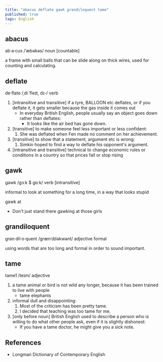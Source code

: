 ```yaml
---
title: "abacus deflate gawk grandiloquent tame"
published: true
tags: English
---
```


## abacus

ab·a·cus /ˈæbəkəs/ noun [countable]

a frame with small balls that can be slide along on thick wires, used for
counting and calculating.

## deflate

de·flate /ˌdiːˈfleɪt, dɪ-/ verb

1. [intransitive and transitive] if a tyre, BALLOON etc deflates, or if you
   deflate it, it gets smaller because the gas inside it comes out
   - In everyday British English, people usually say an object goes down rather
     than deflates:
        - It looks like the air bed has gone down.
2. [transitive] to make someone feel less important or less confident:
   1. She was deflated when Fen made no comment on her achievement.
3. [transitive] to show that a statement, argument etc is wrong:
   1. Simkin hoped to find a way to deflate his opponent's argument.
4. [intransitive and transitive] technical to change economic rules or
   conditions in a country so that prices fall or stop rising

## gawk

gawk /ɡɔːk $ ɡɒːk/ verb [intransitive]

informal to look at something for a long time, in a way that looks stupid

gawk at

- Don't just stand there gawking at those girls

## grandiloquent

gran·dil·o·quent /ɡrænˈdɪləkwənt/ adjective formal

using words that are too long and formal in order to sound important.

## tame

tame1 /teɪm/ adjective

1. a tame animal or bird is not wild any longer, because it has been trained to
   live with people
   - tame elephants
2. informal dull and disappointing:
   1. Most of the criticism has been pretty tame.
   2. I decided that teaching was too tame for me.
3. [only before noun] British English used to describe a person who is willing
   to do what other people ask, even if it is slightly dishonest:
   - If you have a tame doctor, he might give you a sick note.

## References

- Longman Dictionary of Contemporary English